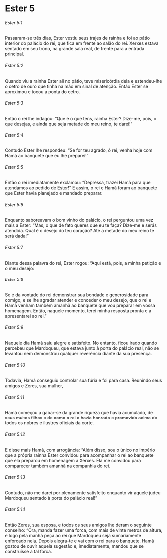 # Ester 5

###### Ester 5:1

Passaram-se três dias, Ester vestiu seus trajes de rainha e foi ao pátio interior do palácio do rei, que fica em frente ao salão do rei. Xerxes estava sentado em seu trono, na grande sala real, de frente para a entrada principal.

###### Ester 5:2

Quando viu a rainha Ester ali no pátio, teve misericórdia dela e estendeu-lhe o cetro de ouro que tinha na mão em sinal de atenção. Então Ester se aproximou e tocou a ponta do cetro.

###### Ester 5:3

Então o rei lhe indagou: “Que é o que tens, rainha Ester? Dize-me, pois, o que desejas, e ainda que seja metade do meu reino, te darei!”

###### Ester 5:4

Contudo Ester lhe respondeu: “Se for teu agrado, ó rei, venha hoje com Hamã ao banquete que eu lhe preparei!”

###### Ester 5:5

Então o rei imediatamente exclamou: “Depressa, trazei Hamã para que atendamos ao pedido de Ester!” E assim, o rei e Hamã foram ao banquete que Ester havia planejado e mandado preparar.

###### Ester 5:6

Enquanto saboreavam o bom vinho do palácio, o rei perguntou uma vez mais a Ester: “Mas, o que de fato queres que eu te faça? Dize-me e serás atendida. Qual é o desejo do teu coração? Até a metade do meu reino te será dada!”

###### Ester 5:7

Diante dessa palavra do rei, Ester rogou: “Aqui está, pois, a minha petição e o meu desejo:

###### Ester 5:8

Se é da vontade do rei demonstrar sua bondade e generosidade para comigo, e se lhe agradar atender e conceder o meu desejo, que o rei e Hamã venham também amanhã ao banquete que vou preparar em vossa homenagem. Então, naquele momento, terei minha resposta pronta e a apresentarei ao rei.”

###### Ester 5:9

Naquele dia Hamã saiu alegre e satisfeito. No entanto, ficou irado quando percebeu que Mardoqueu, que estava junto à porta do palácio real, não se levantou nem demonstrou qualquer reverência diante da sua presença.

###### Ester 5:10

Todavia, Hamã conseguiu controlar sua fúria e foi para casa. Reunindo seus amigos e Zeres, sua mulher,

###### Ester 5:11

Hamã começou a gabar-se da grande riqueza que havia acumulado, de seus muitos filhos e de como o rei o havia honrado e promovido acima de todos os nobres e ilustres oficiais da corte.

###### Ester 5:12

E disse mais Hamã, com arrogância: “Além disso, sou o único no império que a própria rainha Ester convidou para acompanhar o rei ao banquete que ela preparou em homenagem a Xerxes. Ela me convidou para comparecer também amanhã na companhia do rei.

###### Ester 5:13

Contudo, não me darei por plenamente satisfeito enquanto vir aquele judeu Mardoqueu sentado à porta do palácio real!”

###### Ester 5:14

Então Zeres, sua esposa, e todos os seus amigos lhe deram o seguinte conselho: “Ora, manda fazer uma forca, com mais de vinte metros de altura, e logo pela manhã peça ao rei que Mardoqueu seja sumariamente enforcado nela. Depois alegra-te e vai com o rei para o banquete. Hamã gostou de ouvir aquela sugestão e, imediatamente, mandou que se construísse a tal forca.

